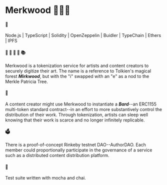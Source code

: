 # Merkwood 🌲🍄🌳

#### 🧰
Node.js | TypeScript | Solidity | OpenZeppelin | Buidler | TypeChain | Ethers | IPFS

#### 👾 🎤 🎥 🎨 📚
Merkwood is a tokenization service for artists and content creators to securely digitize their art. The name is a reference to Tolkien's magical forest **_Mirkwood_**, but with the "i" swapped with an "e" as a nod to the Merkle Patricia Tree.

#### 🔏
A content creator might use Merkwood to instantiate a **_Bard_**--an ERC1155 multi-token standard contract--in an effort to more substantively control the distribution of their work. Through tokenization, artists can sleep well knowing that their work is scarce and no longer infinitely replicable.

#### 🗳️
There is a proof-of-concept Rinkeby testnet DAO--AuthorDAO. Each member could proportionally participate in the governance of a service such as a distributed content distribution platform.

#### 🧪
Test suite written with mocha and chai.
